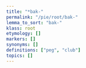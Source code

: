 ```yaml
---
title: "*bak-"
permalink: "/pie/root/bak-"
lemma_to_sort: "bak-"
klass: root
etymology: []
markers: []
synonyms: []
definitions: ["peg", "club"]
topics: []
---
```

